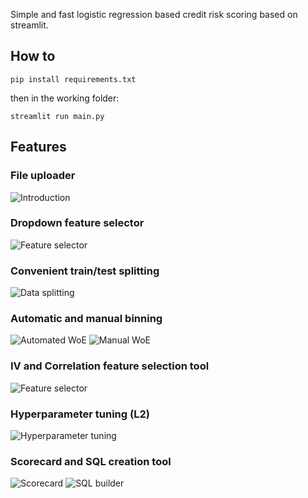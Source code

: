 Simple and fast logistic regression based credit risk scoring based on streamlit.
## How to
```pip install requirements.txt```

then in the working folder:

```streamlit run main.py```

## Features

### File uploader
![Introduction](images/introduction1.png)

### Dropdown feature selector
![Feature selector](images/dropdown_feature_selection.png)

### Convenient train/test splitting
![Data splitting](images/convenient_data_splitting.png)

### Automatic and manual binning
![Automated WoE](images/automatic_binning.png)
![Manual WoE](images/Manual_woe_tuning.png)

### IV and Correlation feature selection tool
![Feature selector](images/iv_and_correlation_based_feature_selection.png)

### Hyperparameter tuning (L2)
![Hyperparameter tuning](images/hyperparameter_tuning.png)

### Scorecard and SQL creation tool
![Scorecard](images/Scorecared_creation.png)
![SQL builder](images/sql_builder.png)


